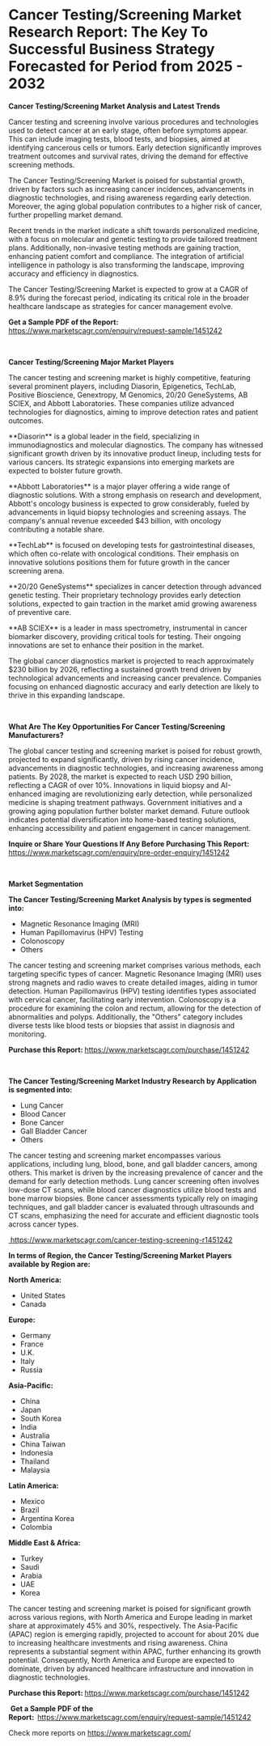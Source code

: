 <p><h1>Cancer Testing/Screening Market Research Report: The Key To Successful Business Strategy Forecasted for Period from 2025 - 2032</h1></p><p><strong>Cancer Testing/Screening Market Analysis and Latest Trends</strong></p>
<p><p>Cancer testing and screening involve various procedures and technologies used to detect cancer at an early stage, often before symptoms appear. This can include imaging tests, blood tests, and biopsies, aimed at identifying cancerous cells or tumors. Early detection significantly improves treatment outcomes and survival rates, driving the demand for effective screening methods.</p><p>The Cancer Testing/Screening Market is poised for substantial growth, driven by factors such as increasing cancer incidences, advancements in diagnostic technologies, and rising awareness regarding early detection. Moreover, the aging global population contributes to a higher risk of cancer, further propelling market demand. </p><p>Recent trends in the market indicate a shift towards personalized medicine, with a focus on molecular and genetic testing to provide tailored treatment plans. Additionally, non-invasive testing methods are gaining traction, enhancing patient comfort and compliance. The integration of artificial intelligence in pathology is also transforming the landscape, improving accuracy and efficiency in diagnostics. </p><p>The Cancer Testing/Screening Market is expected to grow at a CAGR of 8.9% during the forecast period, indicating its critical role in the broader healthcare landscape as strategies for cancer management evolve.</p></p>
<p><strong>Get a Sample PDF of the Report:&nbsp;</strong> <a href="https://www.marketscagr.com/enquiry/request-sample/1451242?utm_campaign=2783&utm_medium=2&utm_source=Github&utm_content=ia&utm_term=03032025&utm_id=cancer-testingscreening">https://www.marketscagr.com/enquiry/request-sample/1451242</a></p>
<p>&nbsp;</p>
<p><strong>Cancer Testing/Screening Major Market Players</strong></p>
<p><p>The cancer testing and screening market is highly competitive, featuring several prominent players, including Diasorin, Epigenetics, TechLab, Positive Bioscience, Genextropy, M Genomics, 20/20 GeneSystems, AB SCIEX, and Abbott Laboratories. These companies utilize advanced technologies for diagnostics, aiming to improve detection rates and patient outcomes.</p><p>**Diasorin** is a global leader in the field, specializing in immunodiagnostics and molecular diagnostics. The company has witnessed significant growth driven by its innovative product lineup, including tests for various cancers. Its strategic expansions into emerging markets are expected to bolster future growth.</p><p>**Abbott Laboratories** is a major player offering a wide range of diagnostic solutions. With a strong emphasis on research and development, Abbott's oncology business is expected to grow considerably, fueled by advancements in liquid biopsy technologies and screening assays. The company's annual revenue exceeded $43 billion, with oncology contributing a notable share.</p><p>**TechLab** is focused on developing tests for gastrointestinal diseases, which often co-relate with oncological conditions. Their emphasis on innovative solutions positions them for future growth in the cancer screening arena.</p><p>**20/20 GeneSystems** specializes in cancer detection through advanced genetic testing. Their proprietary technology provides early detection solutions, expected to gain traction in the market amid growing awareness of preventive care.</p><p>**AB SCIEX** is a leader in mass spectrometry, instrumental in cancer biomarker discovery, providing critical tools for testing. Their ongoing innovations are set to enhance their position in the market.</p><p>The global cancer diagnostics market is projected to reach approximately $230 billion by 2026, reflecting a sustained growth trend driven by technological advancements and increasing cancer prevalence. Companies focusing on enhanced diagnostic accuracy and early detection are likely to thrive in this expanding landscape.</p></p>
<p>&nbsp;</p>
<p><strong>What Are The Key Opportunities For Cancer Testing/Screening Manufacturers?</strong></p>
<p><p>The global cancer testing and screening market is poised for robust growth, projected to expand significantly, driven by rising cancer incidence, advancements in diagnostic technologies, and increasing awareness among patients. By 2028, the market is expected to reach USD 290 billion, reflecting a CAGR of over 10%. Innovations in liquid biopsy and AI-enhanced imaging are revolutionizing early detection, while personalized medicine is shaping treatment pathways. Government initiatives and a growing aging population further bolster market demand. Future outlook indicates potential diversification into home-based testing solutions, enhancing accessibility and patient engagement in cancer management.</p></p>
<p><strong>Inquire or Share Your Questions If Any Before Purchasing This Report:</strong> <a href="https://www.marketscagr.com/enquiry/pre-order-enquiry/1451242?utm_campaign=2783&utm_medium=2&utm_source=Github&utm_content=ia&utm_term=03032025&utm_id=cancer-testingscreening">https://www.marketscagr.com/enquiry/pre-order-enquiry/1451242</a></p>
<p>&nbsp;</p>
<p><strong>Market Segmentation</strong></p>
<p><strong>The Cancer Testing/Screening Market Analysis by types is segmented into:</strong></p>
<p><ul><li>Magnetic Resonance Imaging (MRI)</li><li>Human Papillomavirus (HPV) Testing</li><li>Colonoscopy</li><li>Others</li></ul></p>
<p><p>The cancer testing and screening market comprises various methods, each targeting specific types of cancer. Magnetic Resonance Imaging (MRI) uses strong magnets and radio waves to create detailed images, aiding in tumor detection. Human Papillomavirus (HPV) testing identifies types associated with cervical cancer, facilitating early intervention. Colonoscopy is a procedure for examining the colon and rectum, allowing for the detection of abnormalities and polyps. Additionally, the "Others" category includes diverse tests like blood tests or biopsies that assist in diagnosis and monitoring.</p></p>
<p><strong>Purchase this Report:&nbsp;</strong><a href="https://www.marketscagr.com/purchase/1451242?utm_campaign=2783&utm_medium=2&utm_source=Github&utm_content=ia&utm_term=03032025&utm_id=cancer-testingscreening">https://www.marketscagr.com/purchase/1451242</a></p>
<p>&nbsp;</p>
<p><strong>The Cancer Testing/Screening Market Industry Research by Application is segmented into:</strong></p>
<p><ul><li>Lung Cancer</li><li>Blood Cancer</li><li>Bone Cancer</li><li>Gall Bladder Cancer</li><li>Others</li></ul></p>
<p><p>The cancer testing and screening market encompasses various applications, including lung, blood, bone, and gall bladder cancers, among others. This market is driven by the increasing prevalence of cancer and the demand for early detection methods. Lung cancer screening often involves low-dose CT scans, while blood cancer diagnostics utilize blood tests and bone marrow biopsies. Bone cancer assessments typically rely on imaging techniques, and gall bladder cancer is evaluated through ultrasounds and CT scans, emphasizing the need for accurate and efficient diagnostic tools across cancer types.</p></p>
<p><a href="https://www.marketscagr.com/cancer-testing-screening-r1451242?utm_campaign=2783&utm_medium=2&utm_source=Github&utm_content=ia&utm_term=03032025&utm_id=cancer-testingscreening">&nbsp;https://www.marketscagr.com/cancer-testing-screening-r1451242</a></p>
<p><strong>In terms of Region, the Cancer Testing/Screening Market Players available by Region are:</strong></p>
<p>
    <p> <strong> North America: </strong>
        <ul>
            <li>United States</li>
            <li>Canada</li>
        </ul>
        </p> 
    <p> <strong> Europe: </strong>
        <ul>
            <li>Germany</li>
            <li>France</li>
            <li>U.K.</li>
            <li>Italy</li>
            <li>Russia</li>
        </ul>
        </p> 
    <p> <strong> Asia-Pacific: </strong>
        <ul>
            <li>China</li>
            <li>Japan</li>
            <li>South Korea</li>
            <li>India</li>
            <li>Australia</li>
            <li>China Taiwan</li>
            <li>Indonesia</li>
            <li>Thailand</li>
            <li>Malaysia</li>
        </ul>
        </p> 
    <p> <strong> Latin America: </strong>
        <ul>
            <li>Mexico</li>
            <li>Brazil</li>
            <li>Argentina Korea</li>
            <li>Colombia</li>
        </ul>
        </p> 
    <p> <strong> Middle East & Africa: </strong>
        <ul>
            <li>Turkey</li>
            <li>Saudi</li>
            <li>Arabia</li>
            <li>UAE</li>
            <li>Korea</li>
        </ul>
    </p>
    </p>
<p><p>The cancer testing and screening market is poised for significant growth across various regions, with North America and Europe leading in market share at approximately 45% and 30%, respectively. The Asia-Pacific (APAC) region is emerging rapidly, projected to account for about 20% due to increasing healthcare investments and rising awareness. China represents a substantial segment within APAC, further enhancing its growth potential. Consequently, North America and Europe are expected to dominate, driven by advanced healthcare infrastructure and innovation in diagnostic technologies.</p></p>
<p><strong>Purchase this Report: </strong><a href="https://www.marketscagr.com/purchase/1451242?utm_campaign=2783&utm_medium=2&utm_source=Github&utm_content=ia&utm_term=03032025&utm_id=cancer-testingscreening">https://www.marketscagr.com/purchase/1451242</a></p>
<p>&nbsp;<strong>Get a Sample PDF of the Report:&nbsp;&nbsp;</strong><a href="https://www.marketscagr.com/enquiry/request-sample/1451242?utm_campaign=2783&utm_medium=2&utm_source=Github&utm_content=ia&utm_term=03032025&utm_id=cancer-testingscreening">https://www.marketscagr.com/enquiry/request-sample/1451242</a></p>
<p><strong></strong></p>
<p>Check more reports on <a href="https://www.marketscagr.com/?utm_campaign=2783&utm_medium=2&utm_source=Github&utm_content=ia&utm_term=03032025&utm_id=cancer-testingscreening">https://www.marketscagr.com/</a></p>